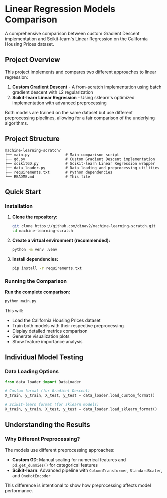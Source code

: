 # Linear Regression Models Comparison

A comprehensive comparison between custom Gradient Descent implementation and Scikit-learn's Linear Regression on the California Housing Prices dataset.

## Project Overview

This project implements and compares two different approaches to linear regression:

1. **Custom Gradient Descent** - A from-scratch implementation using batch gradient descent with L2 regularization
2. **Scikit-learn Linear Regression** - Using sklearn's optimized implementation with advanced preprocessing

Both models are trained on the same dataset but use different preprocessing pipelines, allowing for a fair comparison of the underlying algorithms.

## Project Structure

```
machine-learning-scratch/
├── main.py                # Main comparison script
├── gd.py                  # Custom Gradient Descent implementation
├── scikitGD.py            # Scikit-learn Linear Regression wrapper
├── data_loader.py         # Data loading and preprocessing utilities
├── requirements.txt       # Python dependencies
└── README.md              # This file
```

## Quick Start

### Installation

1. **Clone the repository:**
   ```bash
   git clone https://github.com/dinav2/machine-learning-scratch.git
   cd machine-learning-scratch
   ```

2. **Create a virtual environment (recommended):**
   ```bash
   python -m venv .venv
   ```

3. **Install dependencies:**
   ```bash
   pip install -r requirements.txt
   ```

### Running the Comparison

**Run the complete comparison:**
```bash
python main.py
```

This will:
- Load the California Housing Prices dataset
- Train both models with their respective preprocessing
- Display detailed metrics comparison
- Generate visualization plots
- Show feature importance analysis


## Individual Model Testing

### Data Loading Options

```python
from data_loader import DataLoader

# Custom format (for Gradient Descent)
X_train, y_train, X_test, y_test = data_loader.load_custom_format()

# Scikit-learn format (for sklearn models)
X_train, y_train, X_test, y_test = data_loader.load_sklearn_format()
```

## Understanding the Results

### Why Different Preprocessing?

The models use different preprocessing approaches:

- **Custom GD**: Manual scaling for numerical features and `pd.get_dummies()` for categorical features
- **Scikit-learn**: Advanced pipeline with `ColumnTransformer`, `StandardScaler`, and `OneHotEncoder`

This difference is intentional to show how preprocessing affects model performance.